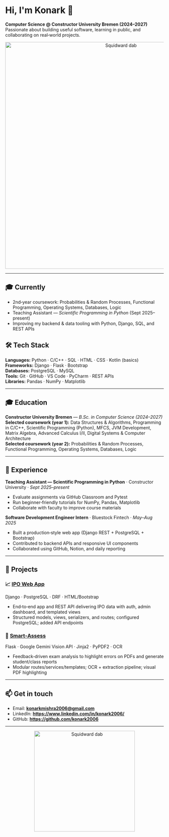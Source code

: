 # Hi, I'm Konark 👋

**Computer Science @ Constructor University Bremen (2024–2027)**  
Passionate about building useful software, learning in public, and collaborating on real‑world projects.

<p align="center">
  <img src="https://camo.githubusercontent.com/64caf9016869591bbcf79720ad78d0645d4ae11549961c8f47f9cb595838b2e3/68747470733a2f2f63646e612e61727473746174696f6e2e636f6d2f702f6173736574732f696d616765732f696d616765732f3032312f3732302f3932302f6f726967696e616c2f706978656c2d6a6566662d6d6172696f2e6769663f31353732373039343333" alt="Squidward dab" width="720">
</p>

---

## 🎓 Currently
- 2nd‑year coursework: Probabilities & Random Processes, Functional Programming, Operating Systems, Databases, Logic
- Teaching Assistant — *Scientific Programming in Python* (Sept 2025–present)
- Improving my backend & data tooling with Python, Django, SQL, and REST APIs

## 🛠️ Tech Stack
**Languages:** Python · C/C++ · SQL · HTML · CSS · Kotlin (basics)  
**Frameworks:** Django · Flask · Bootstrap  
**Databases:** PostgreSQL · MySQL  
**Tools:** Git · GitHub · VS Code · PyCharm · REST APIs  
**Libraries:** Pandas · NumPy · Matplotlib

---

## 🎓 Education
**Constructor University Bremen** — *B.Sc. in Computer Science (2024–2027)*  
**Selected coursework (year 1):** Data Structures & Algorithms, Programming in C/C++, Scientific Programming (Python), MFCS, JVM Development, Matrix Algebra, Advanced Calculus I/II, Digital Systems & Computer Architecture  
**Selected coursework (year 2):** Probabilities & Random Processes, Functional Programming, Operating Systems, Databases, Logic

---

## 🧪 Experience
**Teaching Assistant — Scientific Programming in Python** · Constructor University · *Sept 2025–present*  
- Evaluate assignments via GitHub Classroom and Pytest  
- Run beginner‑friendly tutorials for NumPy, Pandas, Matplotlib  
- Collaborate with faculty to improve course materials

**Software Development Engineer Intern** · Bluestock Fintech · *May–Aug 2025*  
- Built a production‑style web app (Django REST + PostgreSQL + Bootstrap)  
- Contributed to backend APIs and responsive UI components  
- Collaborated using GitHub, Notion, and daily reporting

---

## 🚀 Projects
### 📈 [IPO Web App](https://github.com/konark2006/ipo-web-app)
Django · PostgreSQL · DRF · HTML/Bootstrap  
- End‑to‑end app and REST API delivering IPO data with auth, admin dashboard, and templated views
- Structured models, views, serializers, and routes; configured PostgreSQL; added API endpoints

### 📝 [Smart‑Assess](https://github.com/konark2006/Smart-Assess)
Flask · Google Gemini Vision API · Jinja2 · PyPDF2 · OCR  
- Feedback‑driven exam analysis to highlight errors on PDFs and generate student/class reports  
- Modular routes/services/templates; OCR + extraction pipeline; visual PDF highlighting


---

## 📫 Get in touch
- Email: **konarkmishra2006@gmail.com**
- LinkedIn: **https://www.linkedin.com/in/konark2006/**
- GitHub: **https://github.com/konark2006**

---

<p align="center">
  <img src="https://user-images.githubusercontent.com/74038190/212257468-1e9a91f1-b626-4baa-b15d-5c385dfa7ed2.gif" alt="Squidward dab" width="320">
</p>
